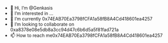 - 👋 Hi, I’m @Genkasis
- 👀 I’m interested in ...
- 🌱 I’m currently 0x74EAB70Ea3798fCFA1a58fB8A4Cd418601ea4257
- 💞️ I’m looking to collaborate on 0xa8378e08e5db8a3cc94d47c6b6d5a5f81fad721a
- 📫 How to reach me0x74EAB70Ea3798fCFA1a58fB8A4Cd418601ea4257

<!---
Genkasis/Genkasis is a ✨ special ✨ repository because its `README.md` (this file) appears on your GitHub profile.
You can click the Preview link to take a look at your changes.
--->
